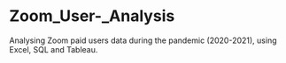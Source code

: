 # Zoom_User-_Analysis
Analysing Zoom paid users data during the pandemic (2020-2021), using Excel, SQL and Tableau.
